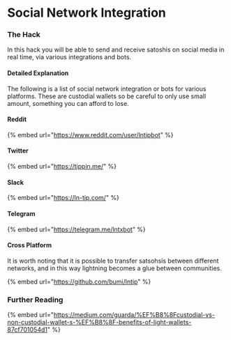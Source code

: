 # Social Network Integration

### The Hack

In this hack you will be able to send and receive satoshis on social media in real time, via various integrations and bots.

#### Detailed Explanation 

The following is a list of social network integration or bots for various platforms.  These are custodial wallets so be careful to only use small amount, something you can afford to lose.

#### Reddit

{% embed url="https://www.reddit.com/user/lntipbot" %}

#### Twitter

{% embed url="https://tippin.me/" %}

#### Slack

{% embed url="https://ln-tip.com/" %}

#### Telegram

{% embed url="https://telegram.me/lntxbot" %}

#### Cross Platform

It is worth noting that it is possible to transfer satsohsis between different networks, and in this way lightning becomes a glue between communities.

{% embed url="https://github.com/bumi/lntip" %}



### Further Reading

{% embed url="https://medium.com/guarda/%EF%B8%8Fcustodial-vs-non-custodial-wallet-s-%EF%B8%8F-benefits-of-light-wallets-87cf701054d1" %}



